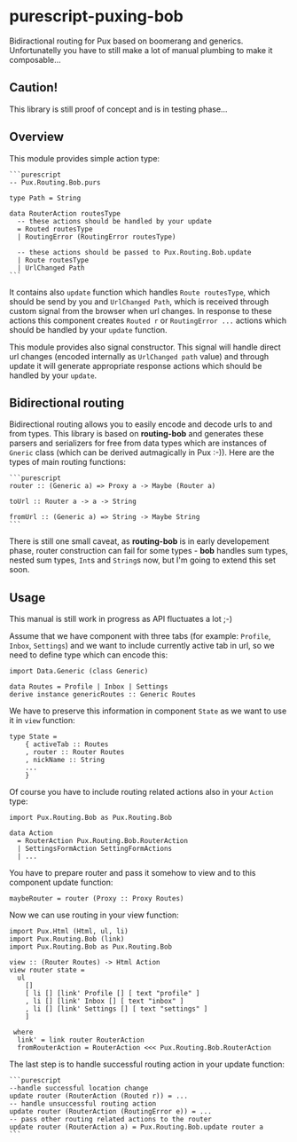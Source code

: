 # purescript-puxing-bob

Bidiractional routing for Pux based on boomerang and generics. Unfortunatelly you have to still make a lot of manual plumbing to make it composable...

## Caution!

This library is still proof of concept and is in testing phase...

## Overview

This module provides simple action type:

    ```purescript
    -- Pux.Routing.Bob.purs

    type Path = String

    data RouterAction routesType
      -- these actions should be handled by your update
      = Routed routesType
      | RoutingError (RoutingError routesType)

      -- these actions should be passed to Pux.Routing.Bob.update
      | Route routesType
      | UrlChanged Path
    ```

It contains also `update` function which handles `Route routesType`, which should be send by you and `UrlChanged Path`, which is received through custom signal from the browser when url changes. In response to these actions this component creates `Routed r` or `RoutingError ...` actions which should be handled by your `update` function.

This module provides also signal constructor. This signal will handle direct url changes (encoded internally as `UrlChanged path` value) and through update it will generate appropriate response actions which should be handled by your `update`.

## Bidirectional routing

Bidirectional routing allows you to easily encode and decode urls to and from types. This library is based on __routing-bob__ and generates these parsers and serializers for free from data types which are instances of `Gneric` class (which can be derived autmagically in Pux :-)).
Here are the types of main routing functions:

    ```purescript
    router :: (Generic a) => Proxy a -> Maybe (Router a)

    toUrl :: Router a -> a -> String

    fromUrl :: (Generic a) => String -> Maybe String
    ```

There is still one small caveat, as __routing-bob__ is in early developement phase, router construction can fail for some types - __bob__ handles sum types, nested sum types, `Int`s and `String`s now, but I'm going to extend this set soon.


## Usage

This manual is still work in progress as API fluctuates a lot ;-)

Assume that we have component with three tabs (for example: `Profile`, `Inbox`, `Settings`) and we want to include currently active tab in url, so we need to define type which can encode this:

    import Data.Generic (class Generic)

    data Routes = Profile | Inbox | Settings
    derive instance genericRoutes :: Generic Routes

We have to preserve this information in component `State` as we want to use it in `view` function:

    type State =
        { activeTab :: Routes
        , router :: Router Routes
        , nickName :: String
        ...
        }

Of course you have to include routing related actions also in your `Action` type:

    import Pux.Routing.Bob as Pux.Routing.Bob

    data Action
      = RouterAction Pux.Routing.Bob.RouterAction
      | SettingsFormAction SettingFormActions
      | ...

You have to prepare router and pass it somehow to view and to this component update function:

    maybeRouter = router (Proxy :: Proxy Routes)

Now we can use routing in your view function:

    import Pux.Html (Html, ul, li)
    import Pux.Routing.Bob (link)
    import Pux.Routing.Bob as Pux.Routing.Bob

    view :: (Router Routes) -> Html Action
    view router state =
      ul
        []
        [ li [] [link' Profile [] [ text "profile" ]
        , li [] [link' Inbox [] [ text "inbox" ]
        , li [] [link' Settings [] [ text "settings" ]
        ]

     where
      link' = link router RouterAction
      fromRouterAction = RouterAction <<< Pux.Routing.Bob.RouterAction

The last step is to handle successful routing action in your update function:

    ```purescript
    --handle successful location change
    update router (RouterAction (Routed r)) = ...
    -- handle unsuccessful routing action
    update router (RouterAction (RoutingError e)) = ...
    -- pass other routing related actions to the router
    update router (RouterAction a) = Pux.Routing.Bob.update router a
    ```

